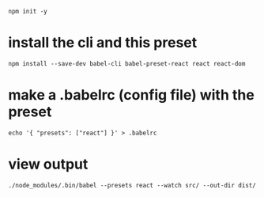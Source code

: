 `npm init -y`

# install the cli and this preset
`npm install --save-dev babel-cli babel-preset-react react react-dom`

# make a .babelrc (config file) with the preset
`echo '{ "presets": ["react"] }' > .babelrc`

# view output
`./node_modules/.bin/babel --presets react --watch src/ --out-dir dist/`

